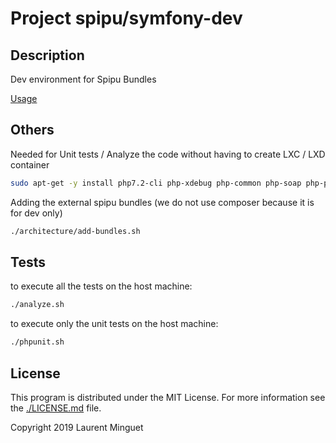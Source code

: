 # Project spipu/symfony-dev

## Description

Dev environment for Spipu Bundles

[Usage](/doc/usage.md)

## Others

Needed for Unit tests / Analyze the code without having to create LXC / LXD container

```bash
sudo apt-get -y install php7.2-cli php-xdebug php-common php-soap php-pdo php-sqlite3
```

Adding the external spipu bundles (we do not use composer because it is for dev only)

```bash
./architecture/add-bundles.sh
```

## Tests

to execute all the tests on the host machine:

```bash
./analyze.sh
```

to execute only the unit tests on the host machine:

```bash
./phpunit.sh
```

## License

This program is distributed under the MIT License. For more information see the [./LICENSE.md](./LICENSE.md) file.

Copyright 2019 Laurent Minguet

